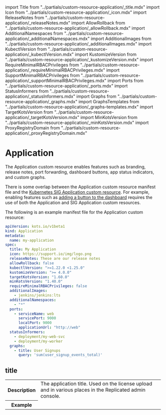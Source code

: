 import Title from "../partials/custom-resource-application/_title.mdx"
import Icon from "../partials/custom-resource-application/_icon.mdx"
import ReleaseNotes from "../partials/custom-resource-application/_releaseNotes.mdx"
import AllowRollback from "../partials/custom-resource-application/_allowRollback.mdx"
import AdditionalNamespaces from "../partials/custom-resource-application/_additionalNamespaces.mdx"
import AdditionalImages from "../partials/custom-resource-application/_additionalImages.mdx"
import KubectlVersion from "../partials/custom-resource-application/_kubectlVersion.mdx"
import KustomizeVersion from "../partials/custom-resource-application/_kustomizeVersion.mdx"
import RequireMinimalRBACPrivileges from "../partials/custom-resource-application/_requireMinimalRBACPrivileges.mdx"
import SupportMinimalRBACPrivileges from "../partials/custom-resource-application/_supportMinimalRBACPrivileges.mdx"
import Ports from "../partials/custom-resource-application/_ports.mdx"
import StatusInformers from "../partials/custom-resource-application/_statusInformers.mdx"
import Graphs from "../partials/custom-resource-application/_graphs.mdx"
import GraphsTemplates from "../partials/custom-resource-application/_graphs-templates.mdx"
import TargetKotsVersion from "../partials/custom-resource-application/_targetKotsVersion.mdx"
import MinKotsVersion from "../partials/custom-resource-application/_minKotsVersion.mdx"
import ProxyRegistryDomain from "../partials/custom-resource-application/_proxyRegistryDomain.mdx"

# Application

The Application custom resource enables features such as branding, release notes, port forwarding, dashboard buttons, app status indicators, and custom graphs.

There is some overlap between the Application custom resource manifest file and the [Kubernetes SIG Application custom resource](https://github.com/kubernetes-sigs/application/blob/master/docs/api.md). For example, enabling features such as [adding a button to the dashboard](/vendor/admin-console-adding-buttons-links) requires the use of both the Application and SIG Application custom resources.

The following is an example manifest file for the Application custom resource:

```yaml
apiVersion: kots.io/v1beta1
kind: Application
metadata:
  name: my-application
spec:
  title: My Application
  icon: https://support.io/img/logo.png
  releaseNotes: These are our release notes
  allowRollback: false
  kubectlVersion: ">=1.22.0 <1.25.0"
  kustomizeVersion: ">= 4.0.0"
  targetKotsVersion: "1.60.0"
  minKotsVersion: "1.40.0"
  requireMinimalRBACPrivileges: false
  additionalImages:
    - jenkins/jenkins:lts
  additionalNamespaces:
    - "*"
  ports:
    - serviceName: web
      servicePort: 9000
      localPort: 9000
      applicationUrl: "http://web"
  statusInformers:
    - deployment/my-web-svc
    - deployment/my-worker
  graphs:
    - title: User Signups
      query: 'sum(user_signup_events_total)'
```

## title

<table>
  <tr>
    <th>Description</th>
    <td>The application title. Used on the license upload and in various places in the Replicated admin console.</td>
  </tr>
  <tr>
    <th>Example</th>
    <td><Title/></td>
  </tr>
  <tr>
    <th>Supports Go templates?</th>
    <td>No</td>
  </tr>    
</table>

## icon

<table>
  <tr>
    <th>Description</th>
    <td>The icon file for the application. Used on the license upload and in various places in the admin console.</td>
  </tr>
  <tr>
    <th>Example</th>
    <td><Icon/></td>
  </tr>
  <tr>
    <th>Supports Go templates?</th>
    <td>No</td>
  </tr>    
</table>


## releaseNotes

<table>
  <tr>
    <th>Description</th>
    <td>The release notes for this version. These can also be set when promoting a release.</td>
  </tr>
  <tr>
    <th>Example</th>
    <td><ReleaseNotes/></td>
  </tr>
  <tr>
    <th>Supports Go templates?</th>
    <td>No</td>
  </tr>    
</table>

## allowRollback

<table>
  <tr>
    <th>Description</th>
    <td>
      <p>Enable this flag to create a <strong>Rollback</strong> button on the admin console Version History page.</p>
      <p>If an application is guaranteed not to introduce backwards-incompatible versions, such as through database migrations, then the <code>allowRollback</code> flag can allow end users to easily roll back to previous versions from the admin console.</p>
      <p>Rollback does not revert any state. Rather, it recovers the YAML manifests that are applied to the cluster.</p>
    </td>
  </tr>
  <tr>
    <th>Example</th>
    <td><AllowRollback/></td>
  </tr>
  <tr>
    <th>Default</th>
    <td><code>false</code></td>
  </tr>
  <tr>
    <th>Supports Go templates?</th>
    <td>No</td>
  </tr>    
</table>


## additionalNamespaces

<table>
  <tr>
    <th>Description</th>
    <td>
      <p>An array of additional namespaces as strings that the app manager creates on the cluster. For more information, see <a href="/vendor/operator-defining-additional-namespaces">Defining Additional Namespaces</a>.</p>
      <p>In addition to creating the additional namespaces, the app manager ensures that the application secret exists in the namespaces. The app manager also ensures that this application secret has access to pull the application images, including both images that are used and any images you add in the <code>additionalImages</code> field. This pull secret is automatically added to all manifest files that use private images.</p>
      <p>For dynamically created namespaces, specify <code>"*"</code>.</p>
    </td>
  </tr>
  <tr>
    <th>Example</th>
    <td><AdditionalNamespaces/></td>
  </tr>  
  <tr>
    <th>Supports Go templates?</th>
    <td>No</td>
  </tr>    
</table>

## additionalImages

<table>
  <tr>
    <th>Description</th>
    <td><p>An array of strings that reference images to be included in air gap bundles and pushed to the local registry during installation.</p>
    <p>The app manager detects images from the PodSpecs in the application. Some applications, such as Operators, might need to include additional images that are not referenced until runtime. For more information, see <a href="/vendor/operator-defining-additional-images">Defining Additional Images</a>.
    </p></td>
  </tr>
  <tr>
    <th>Example</th>
    <td><AdditionalImages/></td>
  </tr>  
  <tr>
    <th>Supports Go templates?</th>
    <td>No</td>
  </tr>    
</table>



## kubectlVersion

<table>
  <tr>
    <th>Description</th>
    <td>
      <p>Specifies the version of the kubectl command-line tool that the app manager uses.</p>
      <p>You can specify an optional Semantic Version range for <code>kubectlVersion</code>, as defined by blang. See <a href="https://github.com/blang/semver#ranges">Ranges</a> in the blang GitHub repository. The latest supported version in the provided range is used.</p>
      <p>If the specified version or range does not match any supported versions, the latest version from the above list of supported versions is used.</p>  
      <p>For backwards compatibility, exact versions are also supported.
      When an exact version is specified, the app manager chooses the matching version if it is supported. If the specific version is not supported, the app manager chooses the latest supported minor and patch version for the specified major version.</p>
    </td>
  </tr>
  <tr>
    <th>Example</th>
    <td><KubectlVersion/></td>
  </tr>
  <tr>
    <th>Default</th>
    <td>
     <p>When <code>kubectlVersion</code> is unspecified, the app manager uses the latest supported version of kubectl. The following minor versions are supported:</p>
     <ul>
       <li>1.24.x (Added in <a href="/release-notes/rn-app-manager#1710">app manager v1.71.0</a>)</li>
       <li>1.23.x (Added in <a href="/release-notes/rn-app-manager#1610">app manager v1.61.0</a>)</li>
       <li>1.22.x (Added in <a href="/release-notes/rn-app-manager#1593">app manager v1.59.3</a>)</li>
       <li>1.21.x (Added in <a href="/release-notes/rn-app-manager#1570-and-earlier">app manager v1.48.0</a>)</li>
       <li>1.20.x (Added in <a href="/release-notes/rn-app-manager#1570-and-earlier">app manager v1.48.0</a>)</li>
       <li>1.19.x (Added in <a href="/release-notes/rn-app-manager#1570-and-earlier">app manager v1.22.0</a>)</li>
       <li>1.18.x (Added in <a href="/release-notes/rn-app-manager#1570-and-earlier">app manager v1.22.0</a>)</li>
       <li>1.17.x (Added in <a href="/release-notes/rn-app-manager#1570-and-earlier">app manager v1.22.0</a>)</li>
       <li>1.16.x</li>
       <li>1.14.x</li>
     </ul>
    </td>
  </tr>
  <tr>
    <th>Supports Go templates?</th>
    <td>No</td>
  </tr>    
</table>

## kustomizeVersion

<table>
  <tr>
    <th>Description</th>
    <td>
      <p>Specifies the version of Kustomize that the app manager uses.</p>
    <p>You can specify a Semantic Version range, as defined by blang. See <a href="https://github.com/blang/semver#ranges">Ranges</a> in the blang GitHub repository. The latest supported version in the provided range is used.</p>
    <p>For backwards compatibility, exact versions are also supported.
    When an exact version is specified, the app manager chooses the matching version if it is supported. If the specific version is not supported, the app manager chooses the latest supported minor and patch version for the specified major version.</p>
      </td>
  </tr>
  <tr>
  <th>Example</th>
    <td>
      <KustomizeVersion/>   
    </td>
  </tr>
  <tr>
    <th>Default</th>
    <td>
      <p>When <code>kustomizeVersion</code> is unspecified, the app manager uses the latest supported version of Kustomize.</p>
      <p>The following major versions of Kustomize are supported:</p>
      <ul>
        <li>4.x.x.</li>
      </ul>
    </td>
  </tr>
  <tr>
    <th>Supports Go templates?</th>
    <td>No</td>
  </tr>    
</table>

## requireMinimalRBACPrivileges

<table>
  <tr>
    <th>Description</th>
    <td><p><code>requireMinimalRBACPrivileges</code> applies to existing clusters only.</p>
    <p>Requires minimal role-based access control (RBAC) be used for all customer installations. When set to <code>true</code>, the app manager creates a namespace-scoped Role and RoleBinding, instead of the default cluster-scoped ClusterRole and ClusterRoleBinding.</p>
    <p>For additional requirements and limitations related to using namespace-scoped RBAC, see <a href="/vendor/packaging-rbac#min-rbac">About Namespace-scoped RBAC</a> in <em>Configuring App Manager RBAC</em>.</p>
      </td>
  </tr>
  <tr>
    <th>Example</th>
    <td><RequireMinimalRBACPrivileges/></td>
  </tr>
  <tr>
    <th>Default</th>
    <td><code>false</code></td>
  </tr>
  <tr>
    <th>Supports Go templates?</th>
    <td>No</td>
  </tr>    
</table>

## supportMinimalRBACPrivileges

<table>
  <tr>
    <th>Description</th>
    <td><p><code>supportMinimalRBACPrivileges</code> applies to existing clusters only.</p>
    <p>Allows minimal role-based access control (RBAC) be used for all customer installations. When set to <code>true</code>, the app manager supports creating a namespace-scoped Role and RoleBinding, instead of the default cluster-scoped ClusterRole and ClusterRoleBinding.</p>
    <p> Minimal RBAC is not used by default. It is only used when the <code>--use-minimal-rbac</code> flag is passed to the <code>kots install</code> command.</p>
    <p>For additional requirements and limitations related to using namespace-scoped RBAC, see <a href="/vendor/packaging-rbac#min-rbac">About Namespace-scoped RBAC</a> in <em>Configuring App Manager RBAC</em>.</p>
      </td>
  </tr>
  <tr>
    <th>Example</th>
    <td><SupportMinimalRBACPrivileges/></td>
  </tr>
  <tr>
    <th>Default</th>
    <td><code>false</code></td>
  </tr>
  <tr>
    <th>Supports Go templates?</th>
    <td>No</td>
  </tr>    
</table>

## ports

<table>
  <tr>
    <th>Description</th>
    <td>
      <p>Extra ports (additional to the :8800 admin console port) that are port-forwarded when running the <code>kots admin-console</code> command. With ports specified, the kots CLI can establish port-forwarding to simplify connections to the deployed application.</p>
      <p>You can use the <code>ports</code> field to create a port-forward to a service that has a <code>ClusterIP</code> type. For clusters provisioned by the Kubernetes installer, you can also create a custom link to a service that has a <code>NodePort</code> type.</p>
      <p>For more information about configuring a custom link in Kubernetes installer clusters to a <code>NodePort</code> type service, see <a href="/vendor/admin-console-adding-buttons-links">Adding Buttons and Links</a>.</p>
      <p><code>ports</code> has the following fields:</p>
      <ul>
        <li><code>ports.serviceName</code>: The name of the service that has a <code>ClusterIP</code> type or <code>NodePort</code> type if using the Kubernetes installer, that receives the traffic.</li>
        <li><code>ports.servicePort</code>: The <code>ClusterIP</code> port to forward traffic.</li>
        <li><code>ports.localPort</code>: If set, the port to map on the local workstation.
        If not set, this is the same as <code>servicePort</code>.</li>
        <li><code>ports.applicationUrl</code>: Must match a service found in the <code>k8s.io</code> Application manifest.</li>
      </ul>
    </td>
  </tr>
  <tr>
    <th>Example</th>
    <td><Ports/></td>
  </tr>
  <tr>
    <th>Supports Go templates?</th>
    <td>No</td>
  </tr>    
</table>

## statusInformers

<table>
  <tr>
    <th>Description</th>
    <td>
      <p>Resources to watch and report application status back to the user. When you include <code>statusInformers</code>, the dashboard can indicate when the application deployment is complete and the application is ready for use.</p>
      <p><code>statusInformers</code> use the format <code>[namespace/]type/name</code>, where namespace is optional.</p>
      <p>For more information about including statusInformers, see <a href="/vendor/admin-console-display-app-status">Displaying Application Status</a>.</p>
    </td>
  </tr>
  <tr>
    <th>Example</th>
    <td><StatusInformers/></td>
  </tr>
  <tr>
    <th>Supports Go templates?</th>
    <td>Yes</td>
  </tr>    
</table>

## graphs

<table>
  <tr>
    <th>Description</th>
    <td>
      <p>
      Custom graphs to include on the admin console application dashboard.
      For more information about how to create custom graphs,
      see <a href="/vendor/admin-console-prometheus-monitoring">Adding Custom Graphs</a>.</p>
      <p><code>graphs</code> has the following fields:</p>
      <ul>
        <li><code>graphs.title</code>: The graph title.</li>
        <li><code>graphs.query</code>: The Prometheus query.</li>
        <li><code>graphs.legend</code>: The legend to use for the query line. You can use Prometheus templating in the <code>legend</code> fields with each element returned from the Prometheus query. <p><GraphsTemplates/></p></li>
        <li><code>graphs.queries</code>: A list of queries containing a <code>query</code> and <code>legend</code>.
        </li>  
        <li><code>graphs.yAxisFormat</code>: The format of the Y axis labels with support for all Grafana units. For more information, see <a href="https://grafana.com/docs/features/panels/graph/#left-y-right-y">Visualizations</a> in the Grafana documentation.</li>
        <li><code>graphs.yAxisTemplate</code>: Y axis labels template.</li>
      </ul>
    </td>
  </tr>
  <tr>
    <th>Example</th>
    <td><Graphs/></td>
  </tr>
  <tr>
    <th>Supports Go templates?</th>
    <td>
      <p>Yes</p>
    </td>
  </tr>    
</table>

## proxyRegistryDomain
<table>
  <tr>
    <th>Description</th>
    <td>
      <p>The custom domain used for proxy.replicated.com. For more information, see <a href="/vendor/custom-domains#registry">Custom Registry Domains</a>.</p>
      <p>Introduced in app manager v1.91.1.</p>
    </td>
  </tr>
  <tr>
    <th>Example</th>
    <td><ProxyRegistryDomain/></td>
  </tr>
  <tr>
    <th>Supports Go templates?</th>
    <td>No</td>
  </tr>
</table>

## targetKotsVersion

<table>
  <tr>
    <th>Description</th>
    <td>
      <p>The app manager (KOTS) version that is targeted by the release. For more information, see <a href="/vendor/packaging-kots-versions">Setting Minimum and Target Versions for KOTS</a>.</p>
      <p>Introduced in app manager v1.62.0.</p>
    </td>
  </tr>
  <tr>
    <th>Example</th>
    <td><TargetKotsVersion/></td>
  </tr>
  <tr>
    <th>Supports Go templates?</th>
    <td>No</td>
  </tr>    
</table>

## minKotsVersion (Beta)

<table>
  <tr>
    <th>Description</th>
    <td>
      <p>The minimum app manager (KOTS) version that is required by the release. For more information, see <a href="/vendor/packaging-kots-versions">Setting Minimum and Target Versions for KOTS</a>.</p>
      <p>Introduced in app manager v1.62.0.</p>
    </td>
  </tr>
  <tr>
    <th>Example</th>
    <td><MinKotsVersion/></td>
  </tr>
  <tr>
    <th>Supports Go templates?</th>
    <td>No</td>
  </tr>    
</table>
